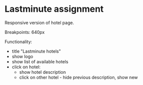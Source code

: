 # Lastminute assignment

Responsive version of hotel page.

Breakpoints: 640px

Functionality:
- title "Lastminute hotels"
- show logo
- show list of available hotels
- click on hotel:
  - show hotel description
  - click on other hotel - hide previous description, show new

